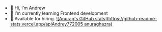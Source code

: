 - 👋 Hi, I’m Andrew
- 🌱 I’m currently learning Frontend development
- 👀 Available for hiring.
[![Anurag's GitHub stats](https://github-readme-stats.vercel.app/apiAndrey772005
anuraghazra)](https://github.com/anuraghazra/github-readme-stats)

<!---
Andrey772005/Andrey772005 is a ✨ special ✨ repository because its `README.md` (this file) appears on your GitHub profile.
You can click the Preview link to take a look at your changes.
--->
